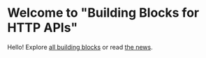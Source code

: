 # Welcome to "Building Blocks for HTTP APIs"

Hello! Explore [all building blocks](overview) or read [the news](news).